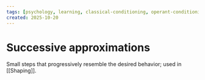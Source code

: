 ```yaml
---
tags: [psychology, learning, classical-conditioning, operant-conditioning, observational-learning, cognition]
created: 2025-10-20
---
```

# Successive approximations

Small steps that progressively resemble the desired behavior; used in [[Shaping]].
